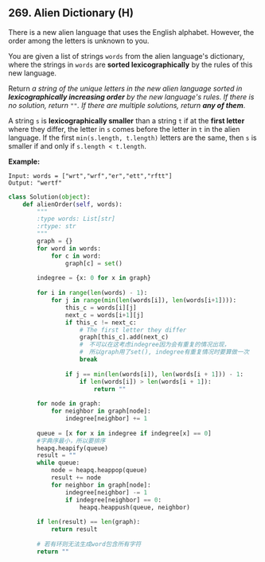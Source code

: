 ## 269. Alien Dictionary (H)

There is a new alien language that uses the English alphabet. However, the order among the letters is unknown to you.

You are given a list of strings `words` from the alien language's dictionary, where the strings in `words` are **sorted lexicographically** by the rules of this new language.

Return *a string of the unique letters in the new alien language sorted in **lexicographically increasing order** by the new language's rules. If there is no solution, return* `""`*. If there are multiple solutions, return **any of them***.

A string `s` is **lexicographically smaller** than a string `t` if at the **first letter** where they differ, the letter in `s` comes before the letter in `t` in the alien language. If the first `min(s.length, t.length)` letters are the same, then `s` is smaller if and only if `s.length < t.length`.

**Example:**

```
Input: words = ["wrt","wrf","er","ett","rftt"]
Output: "wertf"
```

```python
class Solution(object):
    def alienOrder(self, words):
        """
        :type words: List[str]
        :rtype: str
        """
        graph = {}
        for word in words:
            for c in word:
                graph[c] = set()
        
        indegree = {x: 0 for x in graph}
            
        for i in range(len(words) - 1):
            for j in range(min(len(words[i]), len(words[i+1]))):
                this_c = words[i][j]
                next_c = words[i+1][j]
                if this_c != next_c:
                    # The first letter they differ
                    graph[this_c].add(next_c)
                    #　不可以在这考虑indegree因为会有重复的情况出现，
                    #　所以graph用了set(), indegree有重复情况时要算做一次
                    break
                    
                if j == min(len(words[i]), len(words[i + 1])) - 1:
                    if len(words[i]) > len(words[i + 1]):
                        return ""
        
        for node in graph:
            for neighbor in graph[node]:
                indegree[neighbor] += 1
        
        queue = [x for x in indegree if indegree[x] == 0]
        #字典序最小，所以要排序
        heapq.heapify(queue)
        result = ""
        while queue:
            node = heapq.heappop(queue)
            result += node
            for neighbor in graph[node]:
                indegree[neighbor] -= 1
                if indegree[neighbor] == 0:
                    heapq.heappush(queue, neighbor)
                    
        if len(result) == len(graph):
            return result
        
        # 若有环则无法生成word包含所有字符
        return ""
```

